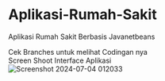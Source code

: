 # Aplikasi-Rumah-Sakit
Aplikasi Rumah Sakit Berbasis Javanetbeans 

Cek Branches untuk melihat Codingan nya
<br>
Screen Shoot Interface Aplikasi
<br>
![Screenshot 2024-07-04 012033](https://github.com/user-attachments/assets/7605cfdd-7509-4f62-a2f1-27f0f9b016b7)
